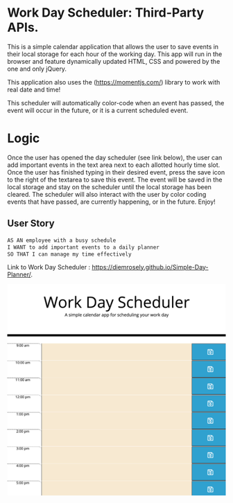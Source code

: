 # Work Day Scheduler: Third-Party APIs.

This is a simple calendar application that allows the user to save events in their local storage for each hour of the working day.  This app will run in the browser and feature dynamically updated HTML, CSS and powered by the one and only jQuery.

This application also uses the (https://momentjs.com/) library to work with real date and time!

This scheduler will automatically color-code when an event has passed, the event will occur in the future, or it is a current scheduled event. 

# Logic 

Once the user has opened the day scheduler (see link below), the user can add important events in the text area next to each allotted hourly time slot.  Once the user has finished typing in their desired event, press the save icon to the right of the textarea to save this event.  The event will be saved in the local storage and stay on the scheduler until the local storage has been cleared.  The scheduler will also interact with the user by color coding events that have passed, are currently happening, or in the future.  Enjoy!

## User Story

```
AS AN employee with a busy schedule
I WANT to add important events to a daily planner
SO THAT I can manage my time effectively
```
Link to Work Day Scheduler : https://diemrosely.github.io/Simple-Day-Planner/.

![dayplanner.png](./Assets/dayplanner.png)
